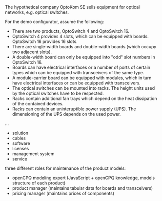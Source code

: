 The hypothetical company OptoKom SE sells equipment for optical networks, e.g. optical switches.

For the demo configurator, assume the following:
- There are two products, OptoSwitch 4 and OptoSwitch 16.
- OptoSwitch 4 provides 4 slots, which can be equipped with boards. OptoSwitch 16 provides 16 slots.
- There are single-width boards and double-width boards (which occupy two adjacent slots).
- A double-width board can only be equipped into "odd" slot numbers in OptoSwitch 16.
- Boards can have electrical interfaces or 
  a number of ports of certain types which can be equipped with transceivers of the same type.
- A module-carrier board can be equipped with modules,
  which in turn have electrical interfaces or can be equipped with transceivers.
- The optical switches can be mounted into racks.
  The height units used by the optical switches have to be respected.
- Racks contain additional fan trays which depend on the heat dissipation of the contained devices.
- Racks can contain an uninteruptible power supply (UPS). The dimensioning of the UPS depends on the used power.

...

- solution
- cables
- software
- licenses
- management system
- service

three different roles for maintenance of the product models:
- openCPQ modeling expert (JavaScript + openCPQ knowledge, models structure of each product)
- product manager (maintains tabular data for boards and transceivers)
- pricing manager (maintains prices of components)